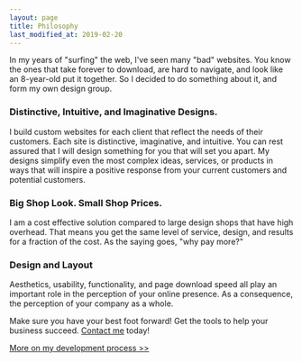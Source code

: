 ```yaml
---
layout: page
title: Philosophy
last_modified_at: 2019-02-20
---
```

In my years of "surfing" the web, I've seen many "bad" websites. You know the ones that take forever to download, are hard to navigate, and look like an 8-year-old put it together. So I decided to do something about it, and form my own design group.

### Distinctive, Intuitive, and Imaginative Designs.

I build custom websites for each client that reflect the needs of their customers. Each site is distinctive, imaginative, and intuitive. You can rest assured that I will design something for you that will set you apart. My designs simplify even the most complex ideas, services, or products in ways that will inspire a positive response from your current customers and potential customers.

### Big Shop Look. Small Shop Prices.

I am a cost effective solution compared to large design shops that have high overhead. That means you get the same level of service, design, and results for a fraction of the cost. As the saying goes, "why pay more?"

### Design and Layout

Aesthetics, usability, functionality, and page download speed all play an important role in the perception of your online presence. As a consequence, the perception of your company as a whole.

Make sure you have your best foot forward! Get the tools to help your business succeed. [Contact me](contact_me.html) today!

[More on my development process &gt;&gt;](process.html)